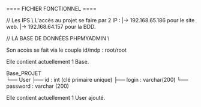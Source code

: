 ==== FICHIER FONCTIONNEL ====

// Les IPS \\
L'accès au projet se faire par 2 IP : 
  |-> 192.168.65.186 pour le site web.
  |-> 192.168.64.157 pour la BDD.


  // LA BASE DE DONNÉES PHPMYADMIN \\

Son accès se fait via le couple id/mdp : root/root

Elle contient actuellement 1 Base.

  Base_PROJET	
      └── User
           ├── id : int (clé primaire unique)
	         ├── login : varchar(200)
   	       └── password : varchar (200)

    

Elle contient actuellement 1 User ajouté.
  


